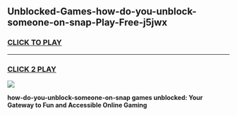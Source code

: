 
## Unblocked-Games-how-do-you-unblock-someone-on-snap-Play-Free-j5jwx
<h3>
<a href="https://premium76.site?title=how-do-you-unblock-someone-on-snap&ref=12A">CLICK TO PLAY</a></h3>
<hr>

<h3>
<a href="https://premium76.site?title=how-do-you-unblock-someone-on-snap&ref=12A">CLICK 2 PLAY</a>
  
</h3>

<a href="https://premium76.site?title=how-do-you-unblock-someone-on-snap&ref=12A"><img src="https://clearcache.store/games.png"></a>


**how-do-you-unblock-someone-on-snap games unblocked: Your Gateway to Fun and Accessible Online Gaming**
